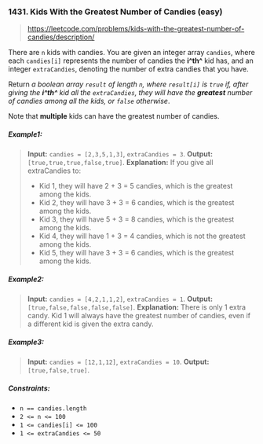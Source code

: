 ### 1431. Kids With the Greatest Number of Candies (easy)

> https://leetcode.com/problems/kids-with-the-greatest-number-of-candies/description/

There are `n` kids with candies. You are given an integer array `candies`, where each `candies[i]` represents the number of candies the **i^th^** kid has, and an integer `extraCandies`, denoting the number of extra candies that you have.

Return _a boolean array `result` of length `n`, where `result[i]` is `true` if, after giving the **i^th^** kid all the `extraCandies`, they will have the **greatest** number of candies among all the kids, or `false` otherwise_.

Note that **multiple** kids can have the greatest number of candies.

##### Example1:

> **Input:** `candies = [2,3,5,1,3]`, `extraCandies = 3`.
> **Output:** `[true,true,true,false,true]`.
> **Explanation:** If you give all extraCandies to:
>
> - Kid 1, they will have 2 + 3 = 5 candies, which is the greatest among the kids.
> - Kid 2, they will have 3 + 3 = 6 candies, which is the greatest among the kids.
> - Kid 3, they will have 5 + 3 = 8 candies, which is the greatest among the kids.
> - Kid 4, they will have 1 + 3 = 4 candies, which is not the greatest among the kids.
> - Kid 5, they will have 3 + 3 = 6 candies, which is the greatest among the kids.

##### Example2:

> **Input:** `candies = [4,2,1,1,2]`, `extraCandies = 1`.
> **Output:** `[true,false,false,false,false]`.
> **Explanation:** There is only 1 extra candy.
> Kid 1 will always have the greatest number of candies, even if a different kid is given the extra candy.

##### Example3:

> **Input:** `candies = [12,1,12]`, `extraCandies = 10`.
> **Output:** `[true,false,true]`.

##### Constraints:

- `n == candies.length`
- `2 <= n <= 100`
- `1 <= candies[i] <= 100`
- `1 <= extraCandies <= 50`
